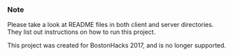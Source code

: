 ### Note

Please take a look at README files in both client and server directories. They list out instructions on how to run this project. 

This project was created for BostonHacks 2017, and is no longer supported.
